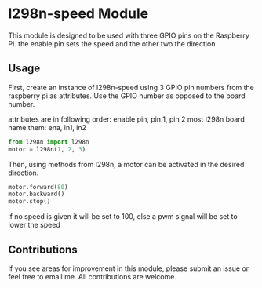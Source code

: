 # l298n-speed Module
This module is designed to be used with three GPIO pins on the Raspberry Pi.
the enable pin sets the speed and the other two the direction

## Usage
First, create an instance of l298n-speed using 3 GPIO pin numbers from the raspberry pi as
attributes. Use the GPIO number as opposed to the board number.

attributes are in following order: enable pin, pin 1, pin 2
most l298n board name them: ena, in1, in2

```python
from l298n import l298n
motor = l298n(1, 2, 3)
```

Then, using methods from l298n, a motor can be activated in the desired direction.
```python
motor.forward(80)
motor.backward()
motor.stop()
```
if no speed is given it will be set to 100, else a pwm signal will be set to lower the speed


## Contributions
If you see areas for improvement in this module, please submit an issue or
feel free to email me. All contributions are welcome.
